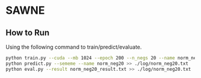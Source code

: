 # SAWNE
## How to Run

Using the following command to train/predict/evaluate.

```sh
python train.py --cuda --mb 1024 --epoch 200 --n_negs 20 --name norm_neg20 > ./log/norm_neg20.txt
python predict.py --sememe --name norm_neg20 >> ./log/norm_neg20.txt
python eval.py --result norm_neg20_result.txt >> ./log/norm_neg20.txt
```